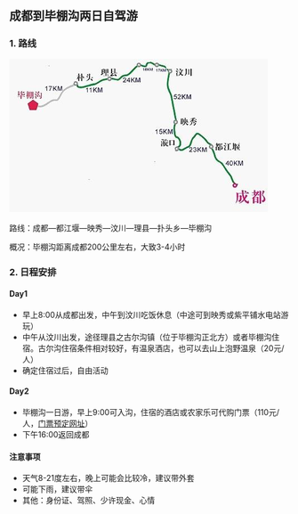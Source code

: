 ## 成都到毕棚沟两日自驾游

### 1. 路线
![路线](/Image/Bipenggou.jpg)

路线：成都—都江堰—映秀—汶川—理县—扑头乡—毕棚沟

概况：毕棚沟距离成都200公里左右，大致3-4小时

### 2. 日程安排
#### Day1
* 早上8:00从成都出发，中午到汶川吃饭休息（中途可到映秀或紫平铺水电站游玩）
* 中午从汶川出发，途径理县之古尔沟镇（位于毕棚沟正北方）或者毕棚沟住宿。古尔沟住宿条件相对较好，有温泉酒店，也可以去山上泡野温泉（20元/人）
* 确定住宿过后，自由活动

#### Day2
* 毕棚沟一日游，早上9:00可入沟，住宿的酒店或农家乐可代购门票（110元/人，[门票预定网址](http://s.fliggy.com/scenic/detail.htm?spm=181.11197625.4973973.2.55334a0a7pKEEH&sid=723)）
* 下午16:00返回成都

#### 注意事项

* 天气8-21度左右，晚上可能会比较冷，建议带外套
* 可能下雨，建议带伞
* 其他：身份证、驾照、少许现金、心情
